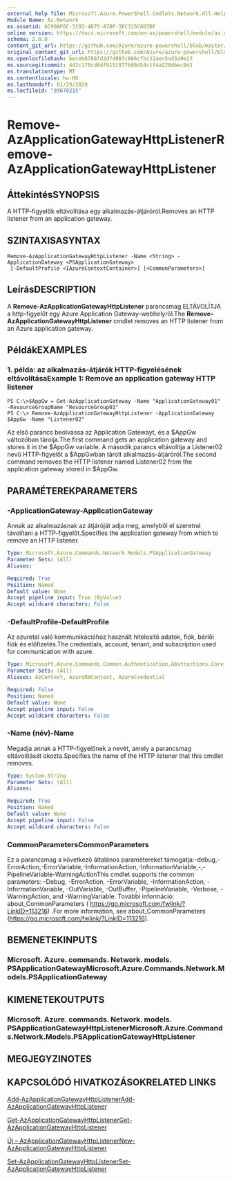 ```yaml
---
external help file: Microsoft.Azure.PowerShell.Cmdlets.Network.dll-Help.xml
Module Name: Az.Network
ms.assetid: 6C90AF6C-3193-4D75-A78F-3EC315C6D7DF
online version: https://docs.microsoft.com/en-us/powershell/module/az.network/remove-azapplicationgatewayhttplistener
schema: 2.0.0
content_git_url: https://github.com/Azure/azure-powershell/blob/master/src/Network/Network/help/Remove-AzApplicationGatewayHttpListener.md
original_content_git_url: https://github.com/Azure/azure-powershell/blob/master/src/Network/Network/help/Remove-AzApplicationGatewayHttpListener.md
ms.openlocfilehash: beceb6788fd2d7498fc886cfbc22aec5ad3a9e23
ms.sourcegitcommit: 4d2c178cd6df9151877b08d54c1f4a228dbec9d1
ms.translationtype: MT
ms.contentlocale: hu-HU
ms.lasthandoff: 01/29/2020
ms.locfileid: "93670215"
---
```

# <span data-ttu-id="4fa65-101">Remove-AzApplicationGatewayHttpListener</span><span class="sxs-lookup"><span data-stu-id="4fa65-101">Remove-AzApplicationGatewayHttpListener</span></span>

## <span data-ttu-id="4fa65-102">Áttekintés</span><span class="sxs-lookup"><span data-stu-id="4fa65-102">SYNOPSIS</span></span>
<span data-ttu-id="4fa65-103">A HTTP-figyelők eltávolítása egy alkalmazás-átjáróról.</span><span class="sxs-lookup"><span data-stu-id="4fa65-103">Removes an HTTP listener from an application gateway.</span></span>

## <span data-ttu-id="4fa65-104">SZINTAXISA</span><span class="sxs-lookup"><span data-stu-id="4fa65-104">SYNTAX</span></span>

```
Remove-AzApplicationGatewayHttpListener -Name <String> -ApplicationGateway <PSApplicationGateway>
 [-DefaultProfile <IAzureContextContainer>] [<CommonParameters>]
```

## <span data-ttu-id="4fa65-105">Leírás</span><span class="sxs-lookup"><span data-stu-id="4fa65-105">DESCRIPTION</span></span>
<span data-ttu-id="4fa65-106">A **Remove-AzApplicationGatewayHttpListener** parancsmag ELTÁVOLÍTJA a http-figyelőt egy Azure Application Gateway-webhelyről.</span><span class="sxs-lookup"><span data-stu-id="4fa65-106">The **Remove-AzApplicationGatewayHttpListener** cmdlet removes an HTTP listener from an Azure application gateway.</span></span>

## <span data-ttu-id="4fa65-107">Példák</span><span class="sxs-lookup"><span data-stu-id="4fa65-107">EXAMPLES</span></span>

### <span data-ttu-id="4fa65-108">1. példa: az alkalmazás-átjárók HTTP-figyelésének eltávolítása</span><span class="sxs-lookup"><span data-stu-id="4fa65-108">Example 1: Remove an application gateway HTTP listener</span></span>
```
PS C:\>$AppGw = Get-AzApplicationGateway -Name "ApplicationGateway01" -ResourceGroupName "ResourceGroup01"
PS C:\> Remove-AzApplicationGatewayHttpListener -ApplicationGateway $AppGw -Name "Listener02"
```

<span data-ttu-id="4fa65-109">Az első parancs beolvassa az Application Gatewayt, és a $AppGw változóban tárolja.</span><span class="sxs-lookup"><span data-stu-id="4fa65-109">The first command gets an application gateway and stores it in the $AppGw variable.</span></span>
<span data-ttu-id="4fa65-110">A második parancs eltávolítja a Listener02 nevű HTTP-figyelőt a $AppGwban tárolt alkalmazás-átjáróról.</span><span class="sxs-lookup"><span data-stu-id="4fa65-110">The second command removes the HTTP listener named Listener02 from the application gateway stored in $AppGw.</span></span>

## <span data-ttu-id="4fa65-111">PARAMÉTEREK</span><span class="sxs-lookup"><span data-stu-id="4fa65-111">PARAMETERS</span></span>

### <span data-ttu-id="4fa65-112">-ApplicationGateway</span><span class="sxs-lookup"><span data-stu-id="4fa65-112">-ApplicationGateway</span></span>
<span data-ttu-id="4fa65-113">Annak az alkalmazásnak az átjáróját adja meg, amelyből el szeretné távolítani a HTTP-figyelőt.</span><span class="sxs-lookup"><span data-stu-id="4fa65-113">Specifies the application gateway from which to remove an HTTP listener.</span></span>

```yaml
Type: Microsoft.Azure.Commands.Network.Models.PSApplicationGateway
Parameter Sets: (All)
Aliases:

Required: True
Position: Named
Default value: None
Accept pipeline input: True (ByValue)
Accept wildcard characters: False
```

### <span data-ttu-id="4fa65-114">-DefaultProfile</span><span class="sxs-lookup"><span data-stu-id="4fa65-114">-DefaultProfile</span></span>
<span data-ttu-id="4fa65-115">Az azuretal való kommunikációhoz használt hitelesítő adatok, fiók, bérlői fiók és előfizetés.</span><span class="sxs-lookup"><span data-stu-id="4fa65-115">The credentials, account, tenant, and subscription used for communication with azure.</span></span>

```yaml
Type: Microsoft.Azure.Commands.Common.Authentication.Abstractions.Core.IAzureContextContainer
Parameter Sets: (All)
Aliases: AzContext, AzureRmContext, AzureCredential

Required: False
Position: Named
Default value: None
Accept pipeline input: False
Accept wildcard characters: False
```

### <span data-ttu-id="4fa65-116">-Name (név)</span><span class="sxs-lookup"><span data-stu-id="4fa65-116">-Name</span></span>
<span data-ttu-id="4fa65-117">Megadja annak a HTTP-figyelőnek a nevét, amely a parancsmag eltávolítását okozta.</span><span class="sxs-lookup"><span data-stu-id="4fa65-117">Specifies the name of the HTTP listener that this cmdlet removes.</span></span>

```yaml
Type: System.String
Parameter Sets: (All)
Aliases:

Required: True
Position: Named
Default value: None
Accept pipeline input: False
Accept wildcard characters: False
```

### <span data-ttu-id="4fa65-118">CommonParameters</span><span class="sxs-lookup"><span data-stu-id="4fa65-118">CommonParameters</span></span>
<span data-ttu-id="4fa65-119">Ez a parancsmag a következő általános paramétereket támogatja:-debug,-ErrorAction,-ErrorVariable,-InformationAction,-InformationVariable,-,-PipelineVariable-WarningAction</span><span class="sxs-lookup"><span data-stu-id="4fa65-119">This cmdlet supports the common parameters: -Debug, -ErrorAction, -ErrorVariable, -InformationAction, -InformationVariable, -OutVariable, -OutBuffer, -PipelineVariable, -Verbose, -WarningAction, and -WarningVariable.</span></span> <span data-ttu-id="4fa65-120">További információ: about_CommonParameters ( https://go.microsoft.com/fwlink/?LinkID=113216) .</span><span class="sxs-lookup"><span data-stu-id="4fa65-120">For more information, see about_CommonParameters (https://go.microsoft.com/fwlink/?LinkID=113216).</span></span>

## <span data-ttu-id="4fa65-121">BEMENETEK</span><span class="sxs-lookup"><span data-stu-id="4fa65-121">INPUTS</span></span>

### <span data-ttu-id="4fa65-122">Microsoft. Azure. commands. Network. models. PSApplicationGateway</span><span class="sxs-lookup"><span data-stu-id="4fa65-122">Microsoft.Azure.Commands.Network.Models.PSApplicationGateway</span></span>

## <span data-ttu-id="4fa65-123">KIMENETEK</span><span class="sxs-lookup"><span data-stu-id="4fa65-123">OUTPUTS</span></span>

### <span data-ttu-id="4fa65-124">Microsoft. Azure. commands. Network. models. PSApplicationGatewayHttpListener</span><span class="sxs-lookup"><span data-stu-id="4fa65-124">Microsoft.Azure.Commands.Network.Models.PSApplicationGatewayHttpListener</span></span>

## <span data-ttu-id="4fa65-125">MEGJEGYZI</span><span class="sxs-lookup"><span data-stu-id="4fa65-125">NOTES</span></span>

## <span data-ttu-id="4fa65-126">KAPCSOLÓDÓ HIVATKOZÁSOK</span><span class="sxs-lookup"><span data-stu-id="4fa65-126">RELATED LINKS</span></span>

[<span data-ttu-id="4fa65-127">Add-AzApplicationGatewayHttpListener</span><span class="sxs-lookup"><span data-stu-id="4fa65-127">Add-AzApplicationGatewayHttpListener</span></span>](./Add-AzApplicationGatewayHttpListener.md)

[<span data-ttu-id="4fa65-128">Get-AzApplicationGatewayHttpListener</span><span class="sxs-lookup"><span data-stu-id="4fa65-128">Get-AzApplicationGatewayHttpListener</span></span>](./Get-AzApplicationGatewayHttpListener.md)

[<span data-ttu-id="4fa65-129">Új – AzApplicationGatewayHttpListener</span><span class="sxs-lookup"><span data-stu-id="4fa65-129">New-AzApplicationGatewayHttpListener</span></span>](./New-AzApplicationGatewayHttpListener.md)

[<span data-ttu-id="4fa65-130">Set-AzApplicationGatewayHttpListener</span><span class="sxs-lookup"><span data-stu-id="4fa65-130">Set-AzApplicationGatewayHttpListener</span></span>](./Set-AzApplicationGatewayHttpListener.md)


